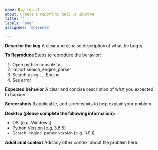 ```yaml
---
name: Bug report
about: Create a report to help us improve
title: ''
labels: 'bug'
assignees: '@deven96'

---
```


**Describe the bug**
A clear and concise description of what the bug is.

**To Reproduce**
Steps to reproduce the behavior:
1. Open python console to 
2. Import search_engine_parser
3. Search using .... Engine
4. See error

**Expected behavior**
A clear and concise description of what you expected to happen.

**Screenshots**
If applicable, add screenshots to help explain your problem.

**Desktop (please complete the following information):**
 - OS: [e.g. Windows]
 - Python Version [e.g. 3.6.5]
 - Search-engine-parser version [e.g. 0.5.1]


**Additional context**
Add any other context about the problem here.

